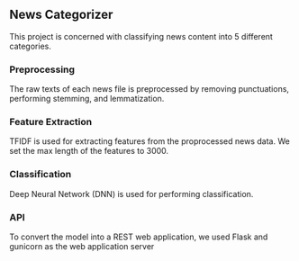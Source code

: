## News Categorizer

This project is concerned with classifying news content into 5 different categories.

### Preprocessing

The raw texts of each news file is preprocessed by removing punctuations, performing
stemming, and lemmatization.

### Feature Extraction

TFIDF is used for extracting features from the proprocessed news data. We set the max length
of the features to 3000. 

### Classification

Deep Neural Network (DNN) is used for performing classification. 

### API

To convert the model into a REST web application, we used Flask and gunicorn as the web application server
